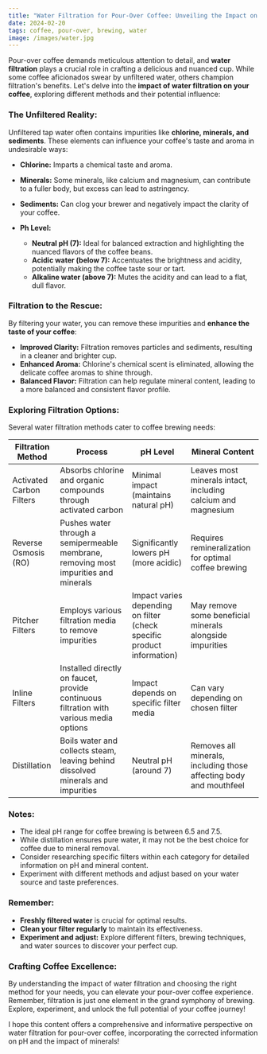 ```yaml
---
title: "Water Filtration for Pour-Over Coffee: Unveiling the Impact on Your Cup"
date: 2024-02-20
tags: coffee, pour-over, brewing, water
image: /images/water.jpg
---
```


Pour-over coffee demands meticulous attention to detail, and **water filtration** plays a crucial role in crafting a delicious and nuanced cup. While some coffee aficionados swear by unfiltered water, others champion filtration's benefits. Let's delve into the **impact of water filtration on your coffee**, exploring different methods and their potential influence:

### **The Unfiltered Reality:**

Unfiltered tap water often contains impurities like **chlorine, minerals, and sediments**. These elements can influence your coffee's taste and aroma in undesirable ways:

* **Chlorine:** Imparts a chemical taste and aroma.
* **Minerals:** Some minerals, like calcium and magnesium, can contribute to a fuller body, but excess can lead to astringency.
* **Sediments:** Can clog your brewer and negatively impact the clarity of your coffee.
* **Ph Level:** 

    * **Neutral pH (7):** Ideal for balanced extraction and highlighting the nuanced flavors of the coffee beans.
    * **Acidic water (below 7):** Accentuates the brightness and acidity, potentially making the coffee taste sour or tart.
    * **Alkaline water (above 7):** Mutes the acidity and can lead to a flat, dull flavor.


### **Filtration to the Rescue:**

By filtering your water, you can remove these impurities and **enhance the taste of your coffee**:

* **Improved Clarity:** Filtration removes particles and sediments, resulting in a cleaner and brighter cup.
* **Enhanced Aroma:** Chlorine's chemical scent is eliminated, allowing the delicate coffee aromas to shine through.
* **Balanced Flavor:** Filtration can help regulate mineral content, leading to a more balanced and consistent flavor profile.

### **Exploring Filtration Options:**

Several water filtration methods cater to coffee brewing needs:

| Filtration Method | Process | pH Level | Mineral Content |
|---|---|---|---|
| Activated Carbon Filters | Absorbs chlorine and organic compounds through activated carbon | Minimal impact (maintains natural pH) | Leaves most minerals intact, including calcium and magnesium |
| Reverse Osmosis (RO) | Pushes water through a semipermeable membrane, removing most impurities and minerals | Significantly lowers pH (more acidic) | Requires remineralization for optimal coffee brewing |
| Pitcher Filters | Employs various filtration media to remove impurities | Impact varies depending on filter (check specific product information) | May remove some beneficial minerals alongside impurities |
| Inline Filters | Installed directly on faucet, provide continuous filtration with various media options | Impact depends on specific filter media | Can vary depending on chosen filter |
| Distillation | Boils water and collects steam, leaving behind dissolved minerals and impurities | Neutral pH (around 7) | Removes all minerals, including those affecting body and mouthfeel |

### **Notes:**

* The ideal pH range for coffee brewing is between 6.5 and 7.5.
* While distillation ensures pure water, it may not be the best choice for coffee due to mineral removal.
* Consider researching specific filters within each category for detailed information on pH and mineral content.
* Experiment with different methods and adjust based on your water source and taste preferences.

### **Remember:**

* **Freshly filtered water** is crucial for optimal results.
* **Clean your filter regularly** to maintain its effectiveness.
* **Experiment and adjust:** Explore different filters, brewing techniques, and water sources to discover your perfect cup.

### **Crafting Coffee Excellence:**

By understanding the impact of water filtration and choosing the right method for your needs, you can elevate your pour-over coffee experience. Remember, filtration is just one element in the grand symphony of brewing. Explore, experiment, and unlock the full potential of your coffee journey!

I hope this content offers a comprehensive and informative perspective on water filtration for pour-over coffee, incorporating the corrected information on pH and the impact of minerals!
